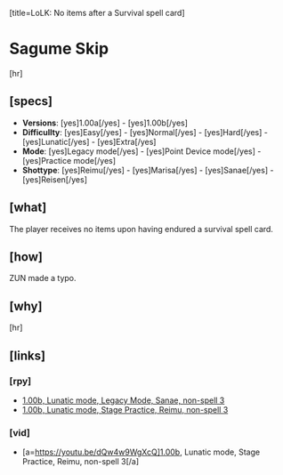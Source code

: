 [title=LoLK: No items after a Survival spell card]
# Sagume Skip
[hr]
## [specs]

* **Versions**: [yes]1.00a[/yes] - [yes]1.00b[/yes]
* **Difficullty**: [yes]Easy[/yes] - [yes]Normal[/yes] - [yes]Hard[/yes] - [yes]Lunatic[/yes] - [yes]Extra[/yes]
* **Mode**: [yes]Legacy mode[/yes] - [yes]Point Device mode[/yes] - [yes]Practice mode[/yes]
* **Shottype**: [yes]Reimu[/yes] - [yes]Marisa[/yes] - [yes]Sanae[/yes] - [yes]Reisen[/yes]


## [what] 

The player receives no items upon having endured a survival spell card.
## [how]

ZUN made a typo.

## [why]





[hr]
## [links]

### [rpy]

* [1.00b, Lunatic mode, Legacy Mode, Sanae, non-spell 3](https://youtu.be/PF95ElKLTgQ)
* [1.00b, Lunatic mode, Stage Practice, Reimu, non-spell 3](https://youtu.be/7DVydNPMabY)
### [vid]

* [a=https://youtu.be/dQw4w9WgXcQ]1.00b, Lunatic mode, Stage Practice, Reimu, non-spell 3[/a]
